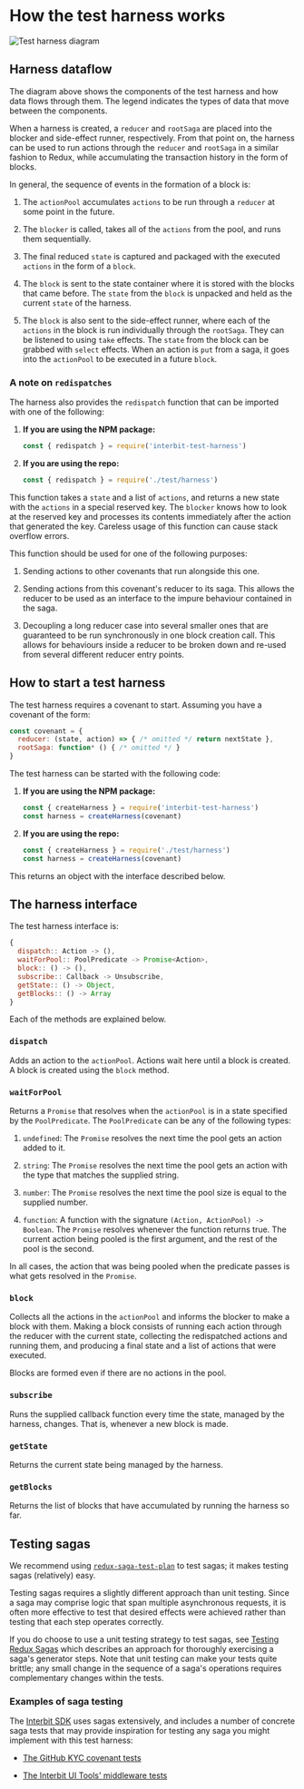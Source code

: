 # How the test harness works

![Test harness diagram](img/harnessdataflow.png)


## Harness dataflow

The diagram above shows the components of the test harness and how data
flows through them. The legend indicates the types of data that move
between the components.

When a harness is created, a `reducer` and `rootSaga` are placed into
the blocker and side-effect runner, respectively. From that point on,
the harness can be used to run actions through the `reducer` and
`rootSaga` in a similar fashion to Redux, while accumulating the
transaction history in the form of blocks.

In general, the sequence of events in the formation of a block is:

1. The `actionPool` accumulates `actions` to be run through a `reducer`
   at some point in the future.

2. The `blocker` is called, takes all of the `actions` from the pool,
   and runs them sequentially.

3. The final reduced `state` is captured and packaged with the executed
   `actions` in the form of a `block`.

4. The `block` is sent to the state container where it is stored with
   the blocks that came before. The `state` from the `block` is unpacked
   and held as the current `state` of the harness.

5. The `block` is also sent to the side-effect runner, where each of the
   `actions` in the block is run individually through the `rootSaga`.
   They can be listened to using `take` effects. The `state` from the
   block can be grabbed with `select` effects. When an action is `put`
   from a saga, it goes into the `actionPool` to be executed in a future
   `block`.


### A note on `redispatches`

The harness also provides the `redispatch` function that can be imported
with one of the following:

1.  **If you are using the NPM package:**

    ```js
    const { redispatch } = require('interbit-test-harness')
    ```

2.  **If you are using the repo:**

    ```js
    const { redispatch } = require('./test/harness')
    ```

This function takes a `state` and a list of `actions`, and returns a new
state with the `actions` in a special reserved key. The `blocker` knows
how to look at the reserved key and processes its contents immediately
after the action that generated the key. Careless usage of this function
can cause stack overflow errors.

This function should be used for one of the following purposes:

1. Sending actions to other covenants that run alongside this one.

2. Sending actions from this covenant's reducer to its saga. This allows
   the reducer to be used as an interface to the impure behaviour
   contained in the saga.

3. Decoupling a long reducer case into several smaller ones that are
   guaranteed to be run synchronously in one block creation call. This
   allows for behaviours inside a reducer to be broken down and re-used
   from several different reducer entry points.


## How to start a test harness

The test harness requires a covenant to start. Assuming you have a
covenant of the form:

```js
const covenant = {
  reducer: (state, action) => { /* omitted */ return nextState },
  rootSaga: function* () { /* omitted */ }
}
```

The test harness can be started with the following code:

1.  **If you are using the NPM package:**

    ```js
    const { createHarness } = require('interbit-test-harness')
    const harness = createHarness(covenant)
    ```

2.  **If you are using the repo:**

    ```js
    const { createHarness } = require('./test/harness')
    const harness = createHarness(covenant)
    ```

This returns an object with the interface described below.


## The harness interface

The test harness interface is:

```js
{
  dispatch:: Action -> (),
  waitForPool:: PoolPredicate -> Promise<Action>,
  block:: () -> (),
  subscribe:: Callback -> Unsubscribe,
  getState:: () -> Object,
  getBlocks:: () -> Array
}
```

Each of the methods are explained below.


### `dispatch`

Adds an action to the `actionPool`. Actions wait here until a block is
created. A block is created using the `block` method.


### `waitForPool`

Returns a `Promise` that resolves when the `actionPool` is in a state
specified by the `PoolPredicate`. The `PoolPredicate` can be any of the
following types:

1. `undefined`: The `Promise` resolves the next time the pool gets an
   action added to it.

2. `string`: The `Promise` resolves the next time the pool gets an
   action with the type that matches the supplied string.

3. `number`: The `Promise` resolves the next time the pool size is equal
   to the supplied number.

4. `function`: A function with the signature `(Action, ActionPool) ->
   Boolean`. The `Promise` resolves whenever the function returns true.
   The current action being pooled is the first argument, and the rest
   of the pool is the second.

In all cases, the action that was being pooled when the predicate passes
is what gets resolved in the `Promise`.


### `block`

Collects all the actions in the `actionPool` and informs the blocker to
make a block with them. Making a block consists of running each action
through the reducer with the current state, collecting the redispatched
actions and running them, and producing a final state and a list of
actions that were executed.

Blocks are formed even if there are no actions in the pool.


### `subscribe`

Runs the supplied callback function every time the state, managed by the
harness, changes. That is, whenever a new block is made.


### `getState`

Returns the current state being managed by the harness.


### `getBlocks`

Returns the list of blocks that have accumulated by running the harness
so far.


## Testing sagas

We recommend using
[`redux-saga-test-plan`](https://github.com/jfairbank/redux-saga-test-plan)
to test sagas; it makes testing sagas (relatively) easy.

Testing sagas requires a slightly different approach than unit testing.
Since a saga may comprise logic that span multiple asynchronous
requests, it is often more effective to test that desired effects were
achieved rather than testing that each step operates correctly.

If you do choose to use a unit testing strategy to test sagas, see
[Testing Redux
Sagas](https://hackernoon.com/testing-redux-sagas-c64dbba05935) which
describes an approach for thoroughly exercising a saga's generator
steps. Note that unit testing can make your tests quite brittle; any
small change in the sequence of a saga's operations requires
complementary changes within the tests.


### Examples of saga testing

The [Interbit SDK](https://docs.interbit.io/) uses sagas extensively,
and includes a number of concrete saga tests that may provide
inspiration for testing any saga you might implement with this test
harness:

* [The GitHub KYC covenant tests](https://github.com/interbit/interbit/blob/master/packages/app-account/src/tests/covenants/github-kyc.covenant.test.js)

* [The Interbit UI Tools' middleware tests](https://github.com/interbit/interbit/blob/master/packages/interbit-ui-tools/src/tests/middleware/sagas.test.js)
